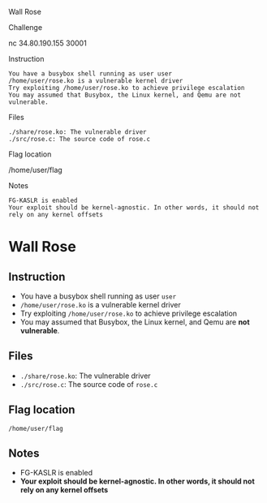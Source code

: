 Wall Rose

Challenge

nc 34.80.190.155 30001

Instruction

    You have a busybox shell running as user user
    /home/user/rose.ko is a vulnerable kernel driver
    Try exploiting /home/user/rose.ko to achieve privilege escalation
    You may assumed that Busybox, the Linux kernel, and Qemu are not vulnerable.

Files

    ./share/rose.ko: The vulnerable driver
    ./src/rose.c: The source code of rose.c

Flag location

/home/user/flag

Notes

    FG-KASLR is enabled
    Your exploit should be kernel-agnostic. In other words, it should not rely on any kernel offsets


# Wall Rose

## Instruction

- You have a busybox shell running as user `user`
- `/home/user/rose.ko` is a vulnerable kernel driver
- Try exploiting `/home/user/rose.ko` to achieve privilege escalation
- You may assumed that Busybox, the Linux kernel, and Qemu are **not vulnerable**.

## Files

- `./share/rose.ko`: The vulnerable driver
- `./src/rose.c`: The source code of `rose.c`

## Flag location

```
/home/user/flag
```

## Notes

- FG-KASLR is enabled
- **Your exploit should be kernel-agnostic. In other words, it should not rely on any kernel offsets**
